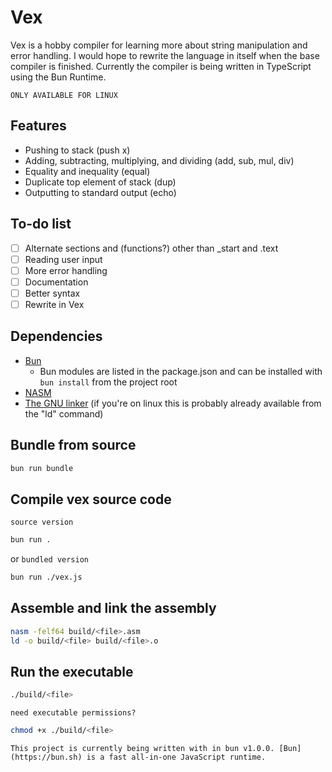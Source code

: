 # Vex
Vex is a hobby compiler for learning more about string manipulation and error handling. I would hope to rewrite the language in itself when the base compiler is finished. Currently the compiler is being written in TypeScript using the Bun Runtime.

`ONLY AVAILABLE FOR LINUX`

## Features
- Pushing to stack (push x)
- Adding, subtracting, multiplying, and dividing (add, sub, mul, div)
- Equality and inequality (equal)
- Duplicate top element of stack (dup)
- Outputting to standard output (echo)

## To-do list
- [ ] Alternate sections and (functions?) other than _start and .text
- [ ] Reading user input
- [ ] More error handling
- [ ] Documentation
- [ ] Better syntax
- [ ] Rewrite in Vex

## Dependencies
- [Bun](https://bun.sh)
    - Bun modules are listed in the package.json and can be installed with `bun install` from the project root
- [NASM](https://www.nasm.us/)
- [The GNU linker](https://ftp.gnu.org/old-gnu/Manuals/ld-2.9.1/html_mono/ld.html) (if you're on linux this is probably already available from the "ld" command)

## Bundle from source
```bash
bun run bundle
```

## Compile vex source code
`source version`
```bash
bun run .
```
or
`bundled version`
```bash
bun run ./vex.js
```

## Assemble and link the assembly
```bash
nasm -felf64 build/<file>.asm
ld -o build/<file> build/<file>.o
```

## Run the executable
```bash
./build/<file>
```
`need executable permissions?`
```bash
chmod +x ./build/<file>
```

`This project is currently being written with in bun v1.0.0. [Bun](https://bun.sh) is a fast all-in-one JavaScript runtime.`
